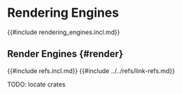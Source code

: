 # Rendering Engines

{{#include rendering_engines.incl.md}}

## Render Engines {#render}

{{#include refs.incl.md}}
{{#include ../../refs/link-refs.md}}

<div class="hidden">
TODO: locate crates
</div>
